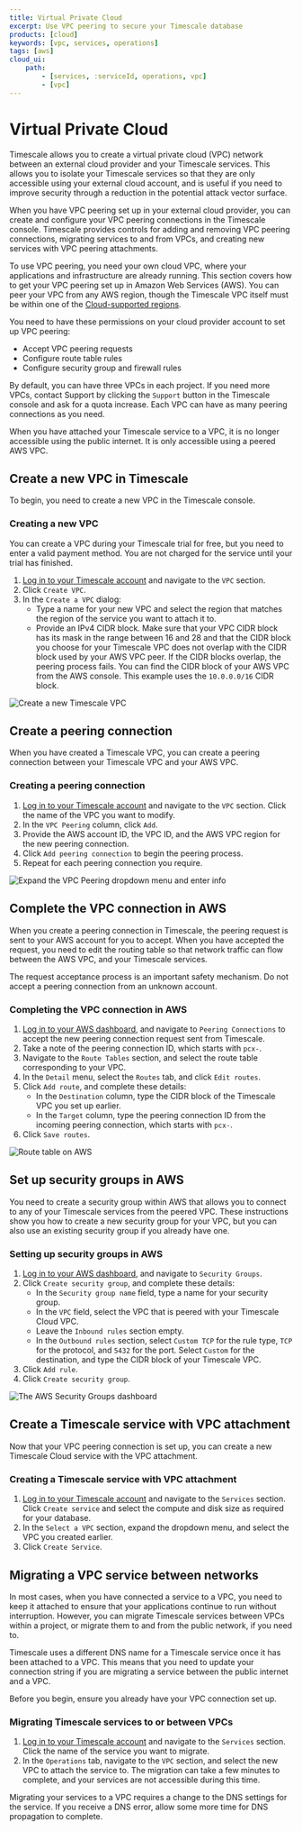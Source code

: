 ```yaml
---
title: Virtual Private Cloud
excerpt: Use VPC peering to secure your Timescale database
products: [cloud]
keywords: [vpc, services, operations]
tags: [aws]
cloud_ui:
    path:
        - [services, :serviceId, operations, vpc]
        - [vpc]
---
```


# Virtual Private Cloud

Timescale allows you to create a virtual private cloud (VPC) network
between an external cloud provider and your Timescale services. This
allows you to isolate your Timescale services so that they are only
accessible using your external cloud account, and is useful if you need to
improve security through a reduction in the potential attack vector surface.

When you have VPC peering set up in your external cloud provider, you can create
and configure your VPC peering connections in the Timescale console.
Timescale provides controls for adding and removing VPC peering
connections, migrating services to and from VPCs, and creating new services with
VPC peering attachments.

To use VPC peering, you need your own cloud VPC, where your
applications and infrastructure are already running. This section covers how to
get your VPC peering set up in Amazon Web Services (AWS). You can peer your VPC
from any AWS region, though the Timescale VPC itself must be within one of
the [Cloud-supported regions][tsc-regions].

You need to have these permissions on your cloud provider account to set up
VPC peering:

*   Accept VPC peering requests
*   Configure route table rules
*   Configure security group and firewall rules

By default, you can have three VPCs in each project. If you need more VPCs,
contact Support by clicking the `Support` button in the Timescale console and
ask for a quota increase. Each VPC can have as many peering connections as you
need.

<Highlight type="warning">
When you have attached your Timescale service to a VPC, it is no longer
accessible using the public internet. It is only accessible using a peered
AWS VPC.
</Highlight>

<Highlight type="cloud" header="Sign up for Timescale" button="Try for free">
</Highlight>

## Create a new VPC in Timescale

To begin, you need to create a new VPC in the Timescale console.

<Procedure>

### Creating a new VPC

<Highlight type="note">
You can create a VPC during your Timescale trial for free, but you need to
enter a valid payment method. You are not charged for the service until your
trial has finished.
</Highlight>

1.  [Log in to your Timescale account][cloud-login] and navigate to
    the `VPC` section.
1.  Click `Create VPC`.
1.  In the `Create a VPC` dialog:
    *   Type a name for your new VPC and select the region that matches the
        region of the service you want to attach it to.
    *   Provide an IPv4 CIDR block. Make sure that your VPC CIDR block has its
        mask in the range between 16 and 28 and that the CIDR block you choose
        for your Timescale VPC does not overlap with the CIDR block used
        by your AWS VPC peer. If the CIDR blocks overlap, the peering process
        fails. You can find the CIDR block of your AWS VPC from the AWS console.
        This example uses the `10.0.0.0/16` CIDR block.

<img class="main-content__illustration"
width={1375} height={944}
src="https://assets.timescale.com/docs/images/tsc-vpc-create.webp" 
alt="Create a new Timescale VPC"/>

</Procedure>

## Create a peering connection

When you have created a Timescale VPC, you can create a peering connection
between your Timescale VPC and your AWS VPC.

<Procedure>

### Creating a peering connection

1.  [Log in to your Timescale account][cloud-login] and navigate to
    the `VPC` section. Click the name of the VPC you want to modify.
1.  In the `VPC Peering` column, click `Add`.
1.  Provide the AWS account ID, the VPC ID, and the AWS VPC region for the new
    peering connection.
1.  Click `Add peering connection` to begin the peering process.
1.  Repeat for each peering connection you require.

<img class="main-content__illustration"
width={1375} height={944}
src="https://assets.timescale.com/docs/images/tsc-vpc-addpeering.webp"
alt="Expand the VPC Peering dropdown menu and enter info"/>

</Procedure>

## Complete the VPC connection in AWS

When you create a peering connection in Timescale, the peering request is
sent to your AWS account for you to accept. When you have accepted the request,
you need to edit the routing table so that network traffic can flow between the
AWS VPC, and your Timescale services.

<Highlight type="warning">
The request acceptance process is an important safety mechanism. Do not accept a
peering connection from an unknown account.
</Highlight>

<Procedure>

### Completing the VPC connection in AWS

1.  [Log in to your AWS dashboard][aws-dashboard], and navigate
    to `Peering Connections` to accept the new peering connection request sent
    from Timescale.
1.  Take a note of the peering connection ID, which starts with `pcx-`.
1.  Navigate to the `Route Tables` section, and select the route table
    corresponding to your VPC.
1.  In the `Detail` menu, select the `Routes` tab, and click `Edit routes`.
1.  Click `Add route`, and complete these details:
    *   In the `Destination` column, type the CIDR block of the Timescale
        VPC you set up earlier.
    *   In the `Target` column, type the peering connection ID from the incoming
        peering connection, which starts with `pcx-`.
2.  Click `Save routes`.

<img class="main-content__illustration"
width={1375} height={944}
src="https://assets.timescale.com/docs/images/aws-vpc-routetable.webp"
alt="Route table on AWS"/>

</Procedure>

## Set up security groups in AWS

You need to create a security group within AWS that allows you to connect to any
of your Timescale services from the peered VPC. These instructions show
you how to create a new security group for your VPC, but you can also use an
existing security group if you already have one.

<Procedure>

### Setting up security groups in AWS

1.  [Log in to your AWS dashboard][aws-dashboard], and navigate
    to `Security Groups`.
1.  Click `Create security group`, and complete these details:
    *   In the `Security group name` field, type a name for your security group.
    *   In the `VPC` field, select the VPC that is peered with your Timescale
        Cloud VPC.
    *   Leave the `Inbound rules` section empty.
    *   In the `Outbound rules` section, select `Custom TCP` for the rule
        type, `TCP` for the protocol, and `5432` for the port. Select `Custom`
        for the destination, and type the CIDR block of your Timescale
        VPC.
1.  Click `Add rule`.
1.  Click `Create security group`.

<img class="main-content__illustration"
width={1375} height={944}
src="https://assets.timescale.com/docs/images/aws-vpc-securitygroup.webp"
alt="The AWS Security Groups dashboard"/>

</Procedure>

## Create a Timescale service with VPC attachment

Now that your VPC peering connection is set up, you can create a new Timescale
Cloud service with the VPC attachment.

<Procedure>

### Creating a Timescale service with VPC attachment

1.  [Log in to your Timescale account][cloud-login] and navigate to
    the `Services` section. Click `Create service` and select the compute and
    disk size as required for your database.
1.  In the `Select a VPC` section, expand the dropdown menu, and select the VPC
    you created earlier.
1.  Click `Create Service`.

</Procedure>

## Migrating a VPC service between networks

In most cases, when you have connected a service to a VPC, you need to keep it
attached to ensure that your applications continue to run without interruption.
However, you can migrate Timescale services between VPCs within a project,
or migrate them to and from the public network, if you need to.

<Highlight type="warning">
Timescale uses a different DNS name for a Timescale service once it has
been attached to a VPC. This means that you need to update your connection
string if you are migrating a service between the public internet and a VPC.
</Highlight>

Before you begin, ensure you already have your VPC connection set up.

<Procedure>

### Migrating Timescale services to or between VPCs

1.  [Log in to your Timescale account][cloud-login] and navigate to
    the `Services` section. Click the name of the service you want to migrate.
1.  In the `Operations` tab, navigate to the `VPC` section, and select the new
    VPC to attach the service to. The migration can take a few minutes to
    complete, and your services are not accessible during this time.

<Highlight type="important">
Migrating your services to a VPC requires a change to the DNS settings for the
service. If you receive a DNS error, allow some more time for DNS propagation to
complete.
</Highlight>

</Procedure>

[aws-dashboard]: https://console.aws.amazon.com/vpc/home#PeeringConnections:
[cloud-login]: https://console.cloud.timescale.com/
[timescale-support]: https://www.timescale.com/contact/
[tsc-regions]: /use-timescale/:currentVersion:/regions/
